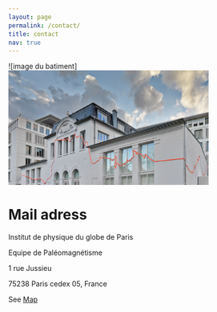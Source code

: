 ```yaml
---
layout: page
permalink: /contact/
title: contact
nav: true
---
```


![image du batiment]<img src ="../assets/img/batiment.jpg" width="400" >

# Mail adress
<p> Institut de physique du globe de Paris </p>
 <p> Equipe de Paléomagnétisme  </p>
 <p> 1 rue Jussieu  </p>
 <p> 75238 Paris cedex 05, France  </p>

See [Map](http://www.ipgp.fr/fr/acces)
